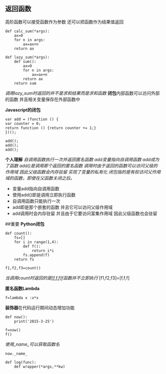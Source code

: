 ## 返回函数
高阶函数可以接受函数作为参数 还可以把函数作为结果值返回

>
    def calc_sum(*args):
        ax=0
        for n in args:
            ax=ax+n
        return ax

>
    def lazy_sum(*args):
        def sum():
            ax=0
            for n in args:
                ax=ax+n
            return ax
        return sum

*调用lazy_sum时返回的并不是求和结果而是求和函数*
**闭包**内部函数可以访问外部的函数 并且相关变量保存在外部函数中

**Javascript的闭包**
>
    var add = (function () {
    var counter = 0;
    return function () {return counter += 1;}
    })();

    add();  
    add();
    add();

**个人理解**
*自调用函数执行一次并返回匿名函数*
*add变量指向自调用函数 add成为了函数*
*add()是调用那个返回的匿名函数*
*调用时由于返回的函数可以访问父级的作用域 因此父级函数会内存驻留*
*实现了变量的私有化*
*闭包指的是有权访问父作用域的函数，即使在父函数关闭之后。*
- 变量add指向自调用函数
- 使用add()即是调用立即执行函数
- 自调用函数只能执行一次
- add即是那个嵌套的函数 并且它可以访问父级作用域 
- add调用时会内存驻留 并且由于它要访问富集作用域 因此父级函数也会驻留


##重要
**Python闭包**
>
    def count():
        fs=[]
        for i in range(1,4):
            def f():
                return i*i
            fs.append(f)
        return fs

    f1,f2,f3=count()

*当调用count时返回的是[f,f,f]f函数并不立即执行*
[f1,f2,f3]=[f,f,f]

**匿名函数Lambda**
>
    f=lambda x :x*x

**装饰器**在代码运行期间动态增加功能
>
    def now():
        print('2015-3-25')

    f=now()
    f()

*使用_name_可以获取函数名*
>
    now._name_


>
    def log(func):
        def wrapper(*args,**kw)



    